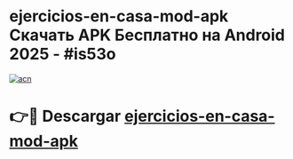 # ejercicios-en-casa-mod-apk Скачать APK Бесплатно на Android 2025 - #is53o

[![acn](https://github.com/user-attachments/assets/0f9c940e-d8b0-45ae-aac7-cd30a18b3e1c)](https://apps.freeplayer.one?title=ejercicios-en-casa-mod-apk&ref=9RF)

# 👉🔴 Descargar [ejercicios-en-casa-mod-apk](https://apps.freeplayer.one?title=ejercicios-en-casa-mod-apk&ref=9RF)